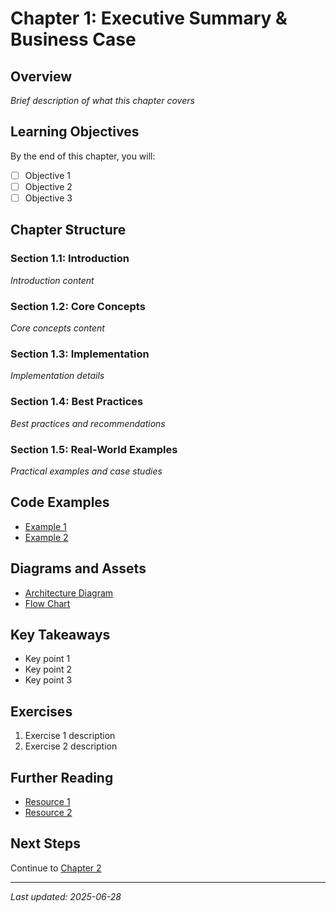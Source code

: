 # Chapter 1: Executive Summary & Business Case

## Overview

*Brief description of what this chapter covers*

## Learning Objectives

By the end of this chapter, you will:
- [ ] Objective 1
- [ ] Objective 2
- [ ] Objective 3

## Chapter Structure

### Section 1.1: Introduction
*Introduction content*

### Section 1.2: Core Concepts
*Core concepts content*

### Section 1.3: Implementation
*Implementation details*

### Section 1.4: Best Practices
*Best practices and recommendations*

### Section 1.5: Real-World Examples
*Practical examples and case studies*

## Code Examples

- [Example 1](../../src/examples/chapter_01_example_1.py)
- [Example 2](../../src/examples/chapter_01_example_2.py)

## Diagrams and Assets

- [Architecture Diagram](../../assets/diagrams/chapter_01_architecture.md)
- [Flow Chart](../../assets/diagrams/chapter_01_flow.md)

## Key Takeaways

- Key point 1
- Key point 2  
- Key point 3

## Exercises

1. Exercise 1 description
2. Exercise 2 description

## Further Reading

- [Resource 1](link)
- [Resource 2](link)

## Next Steps

Continue to [Chapter 2](../chapters/02_next_chapter/README.md)

---

*Last updated: 2025-06-28*
